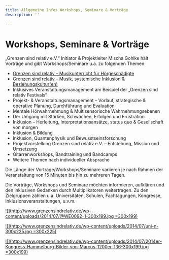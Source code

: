 ```yaml
---
title: Allgemeine Infos Workshops, Seminare & Vorträge
description: ''

---
```

# Workshops, Seminare & Vorträge

„Grenzen sind relativ e.V.“ Initiator & Projektleiter Mischa Gohlke hält Vorträge und gibt Workshops/Seminare u.a. zu folgenden Themen:

* [Grenzen sind relativ – Musikunterricht für Hörgeschädigte](http://www.grenzensindrelativ.de/workshops-seminare-vortraege/exposewochenend-workshop.html)
* [Grenzen sind relativ – Musik, systemische Inklusion & Beziehungskultur(en)](http://www.grenzensindrelativ.de/workshops-seminare-vortraege/ws-grenzen-sind-relativ-musik-systemische-inklusion-beziehungskulturen.html)
* Inklusives Veranstaltungsmanagement am Beispiel der „Grenzen sind relativ Festivals“
* Projekt- & Veranstaltungsmanagement – Vorlauf, strategische & operative Planung, Durchführung und Evaluation
* Mentale Hörwahrnehmung & Multisensorische Wahrnehmungsebenen
* Der Umgang mit Stärken, Schwächen, Erfolgen und Frustration
* Inklusion – Herleitung, Interpretationsansätze, status quo & Gesellschaft von morgen
* Inklusion & Bildung
* Inklusion, Quantenphysik und Bewusstseinsforschung
* Projektvorstellung Grenzen sind relativ e.V. – Entstehung, Mission und Umsetzung
* Gitarrenworkshops, Bandtraining und Bandcamps
* Weitere Themen nach individueller Absprache

Die Länge der Vorträge/Workshops/Seminare variieren je nach Rahmen der Veranstaltung von 15 Minuten bis hin zu mehreren Tagen.

Die Vorträge, Workshops und Seminare möchten informieren, aufklären und den inklusiven Gedanken durch Multiplikatoren weitertragen. Zu den Zielgruppen zählen u.a. Universitäten, Schulen, Fachtagungen, Kongresse, Inklusionsveranstaltungen, u.v.m.

[![](http://www.grenzensindrelativ.de/wp-content/uploads/2014/07/@WE0092-1-300x199.jpg =300x199)](http://www.grenzensindrelativ.de/wp-content/uploads/2014/07/@WE0092-1.jpg)

[![](http://www.grenzensindrelativ.de/wp-content/uploads/2014/07/uni-n-300x225.jpg =300x225)](http://www.grenzensindrelativ.de/wp-content/uploads/2014/07/uni-n.jpg)

[![](http://www.grenzensindrelativ.de/wp-content/uploads/2014/07/2014er-Kongress-Hammelburg-Bilder-von-Marcus-1200er-136-300x199.jpg =300x199)](http://www.grenzensindrelativ.de/wp-content/uploads/2014/07/2014er-Kongress-Hammelburg-Bilder-von-Marcus-1200er-136.jpg)